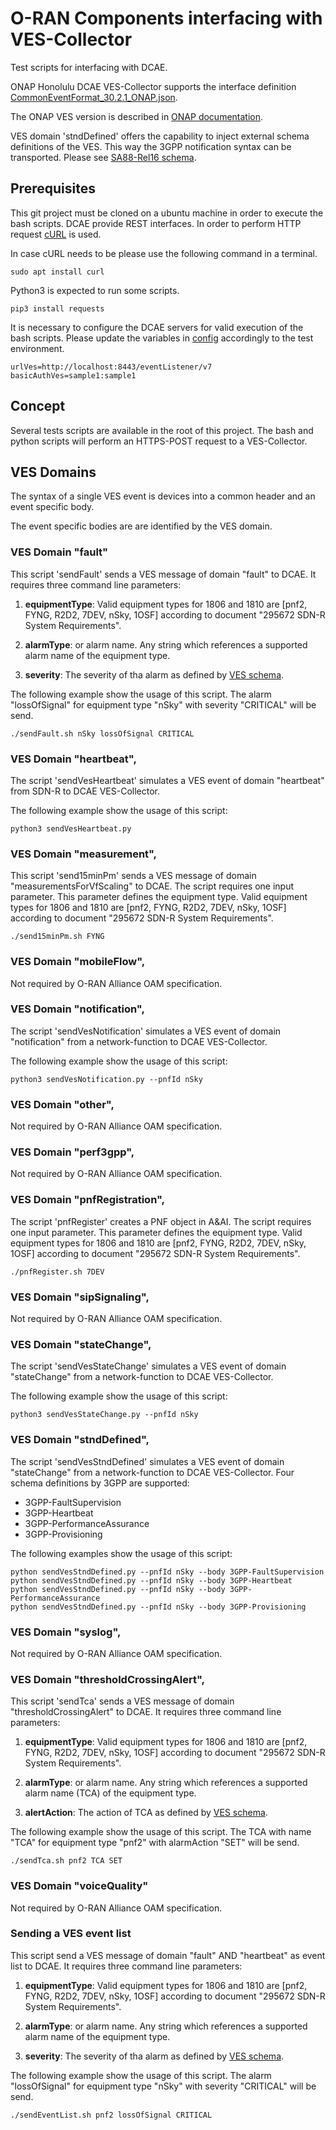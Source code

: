 # O-RAN Components interfacing with VES-Collector

Test scripts for interfacing with DCAE.

ONAP Honolulu DCAE VES-Collector supports the interface definition  [CommonEventFormat_30.2.1_ONAP.json](https://gerrit.onap.org/r/gitweb?p=dcaegen2/collectors/ves.git;a=blob;f=etc/CommonEventFormat_30.2.1_ONAP.json).

The ONAP VES version is described in [ONAP documentation](https://docs.onap.org/projects/onap-vnfrqts-requirements/en/latest/Chapter8/ves_7_2/ves_event_listener_7_2.html?highlight=dcae%20ves%20header#).

VES domain 'stndDefined' offers the capability to inject external schema definitions of the VES.
This way the 3GPP notification syntax can be transported. Please see [SA88-Rel16 schema](https://forge.3gpp.org/rep/sa5/MnS/tree/SA88-Rel16/OpenAPI).


## Prerequisites

This git project must be cloned on a ubuntu machine in order to execute the bash scripts.
DCAE provide REST interfaces. In order to perform HTTP request [cURL](https://curl.haxx.se/) is used.

In case cURL needs to be please use the following command in a terminal.

```
sudo apt install curl
```

Python3 is expected to run some scripts.

```
pip3 install requests
```

It is necessary to configure the DCAE servers for valid execution of the bash scripts.
Please update the variables in [config](-/config) accordingly to the test environment.

```
urlVes=http://localhost:8443/eventListener/v7
basicAuthVes=sample1:sample1
```

## Concept

Several tests scripts are available in the root of this project.
The bash and python scripts will perform an HTTPS-POST request to a VES-Collector.

## VES Domains

The syntax of a single VES event is devices into a common header and an event
specific body.

The event specific bodies are are identified by the VES domain.

### VES Domain "fault"

This script 'sendFault' sends a VES message of domain "fault" to DCAE. It requires three command line parameters:

1. **equipmentType**: Valid equipment types for 1806 and 1810 are [pnf2, FYNG, R2D2, 7DEV, nSky, 1OSF] according to document "295672 SDN-R System Requirements".

2. **alarmType**: or alarm name. Any string which references a supported alarm name of the equipment type.

3. **severity**: The severity of tha alarm as defined by [VES schema](https://gerrit.onap.org/r/gitweb?p=dcaegen2/collectors/ves.git;a=blob;f=etc/CommonEventFormat_30.2.1_ONAP.json).

The following example show the usage of this script. The alarm "lossOfSignal" for equipment type "nSky" with severity "CRITICAL" will be send.

```
./sendFault.sh nSky lossOfSignal CRITICAL
```

### VES Domain "heartbeat",

The script 'sendVesHeartbeat' simulates a VES event of domain "heartbeat" from SDN-R to DCAE VES-Collector.

The following example show the usage of this script:

```
python3 sendVesHeartbeat.py
```

### VES Domain "measurement",

This script 'send15minPm' sends a VES message of domain "measurementsForVfScaling" to DCAE. The script requires one input parameter. This parameter defines the equipment type. Valid equipment types for 1806 and 1810 are [pnf2, FYNG, R2D2, 7DEV, nSky, 1OSF] according to document "295672 SDN-R System Requirements".

```
./send15minPm.sh FYNG
```

### VES Domain "mobileFlow",

Not required by O-RAN Alliance OAM specification.

### VES Domain "notification",

The script 'sendVesNotification' simulates a VES event of domain "notification" from a network-function to DCAE VES-Collector.

The following example show the usage of this script:

```
python3 sendVesNotification.py --pnfId nSky
```

### VES Domain "other",

Not required by O-RAN Alliance OAM specification.

### VES Domain "perf3gpp",

Not required by O-RAN Alliance OAM specification.

### VES Domain "pnfRegistration",

The script 'pnfRegister' creates a PNF object in A&AI. The script requires one input parameter. This parameter defines the equipment type. Valid equipment types for 1806 and 1810 are [pnf2, FYNG, R2D2, 7DEV, nSky, 1OSF] according to document "295672 SDN-R System Requirements".

```
./pnfRegister.sh 7DEV
```
### VES Domain "sipSignaling",

Not required by O-RAN Alliance OAM specification.

### VES Domain "stateChange",

The script 'sendVesStateChange' simulates a VES event of domain "stateChange" from a network-function to DCAE VES-Collector.

The following example show the usage of this script:

```
python3 sendVesStateChange.py --pnfId nSky
```

### VES Domain "stndDefined",

The script 'sendVesStndDefined' simulates a VES event of domain "stateChange" from a network-function to DCAE VES-Collector. Four schema definitions by 3GPP are supported:

- 3GPP-FaultSupervision
- 3GPP-Heartbeat
- 3GPP-PerformanceAssurance
- 3GPP-Provisioning

The following examples show the usage of this script:

```
python sendVesStndDefined.py --pnfId nSky --body 3GPP-FaultSupervision
python sendVesStndDefined.py --pnfId nSky --body 3GPP-Heartbeat
python sendVesStndDefined.py --pnfId nSky --body 3GPP-PerformanceAssurance
python sendVesStndDefined.py --pnfId nSky --body 3GPP-Provisioning
 ```

### VES Domain "syslog",

Not required by O-RAN Alliance OAM specification.

### VES Domain "thresholdCrossingAlert",

This script 'sendTca' sends a VES message of domain "thresholdCrossingAlert" to DCAE. It requires three command line parameters:

1. **equipmentType**: Valid equipment types for 1806 and 1810 are [pnf2, FYNG, R2D2, 7DEV, nSky, 1OSF] according to document "295672 SDN-R System Requirements".

2. **alarmType**: or alarm name. Any string which references a supported alarm name (TCA) of the equipment type.

3. **alertAction**: The action of TCA as defined by [VES schema](https://gerrit.onap.org/r/gitweb?p=dcaegen2/collectors/ves.git;a=blob;f=etc/CommonEventFormat_30.2.1_ONAP.json).

The following example show the usage of this script. The TCA with name "TCA" for equipment type "pnf2" with alarmAction "SET" will be send.

```
./sendTca.sh pnf2 TCA SET
```

### VES Domain "voiceQuality"

Not required by O-RAN Alliance OAM specification.

### Sending a VES event list

This script send a VES message of domain "fault" AND "heartbeat" as event list to DCAE. It requires three command line parameters:

1. **equipmentType**: Valid equipment types for 1806 and 1810 are [pnf2, FYNG, R2D2, 7DEV, nSky, 1OSF] according to document "295672 SDN-R System Requirements".

2. **alarmType**: or alarm name. Any string which references a supported alarm name of the equipment type.

3. **severity**: The severity of tha alarm as defined by [VES schema](https://gerrit.onap.org/r/gitweb?p=dcaegen2/collectors/ves.git;a=blob;f=etc/CommonEventFormat_30.2.1_ONAP.json).

The following example show the usage of this script. The alarm "lossOfSignal" for equipment type "nSky" with severity "CRITICAL" will be send.

```
./sendEventList.sh pnf2 lossOfSignal CRITICAL
```
